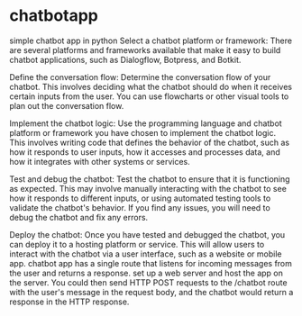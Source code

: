 # chatbotapp
simple chatbot app in python
Select a chatbot platform or framework: There are several platforms and frameworks available that make it easy to build chatbot applications, such as Dialogflow, Botpress, and Botkit.

Define the conversation flow: Determine the conversation flow of your chatbot. This involves deciding what the chatbot should do when it receives certain inputs from the user. You can use flowcharts or other visual tools to plan out the conversation flow.

Implement the chatbot logic: Use the programming language and chatbot platform or framework you have chosen to implement the chatbot logic. This involves writing code that defines the behavior of the chatbot, such as how it responds to user inputs, how it accesses and processes data, and how it integrates with other systems or services.

Test and debug the chatbot: Test the chatbot to ensure that it is functioning as expected. This may involve manually interacting with the chatbot to see how it responds to different inputs, or using automated testing tools to validate the chatbot's behavior. If you find any issues, you will need to debug the chatbot and fix any errors.

Deploy the chatbot: Once you have tested and debugged the chatbot, you can deploy it to a hosting platform or service. This will allow users to interact with the chatbot via a user interface, such as a website or mobile app.
chatbot app has a single route that listens for incoming messages from the user and returns a response.
 set up a web server and host the app on the server. You could then send HTTP POST requests to the /chatbot route with the user's message in the request body, and the chatbot would return a response in the HTTP response.
